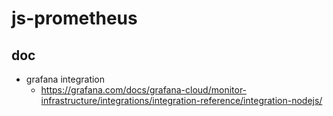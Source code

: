 # js-prometheus

## doc

- grafana integration
  - https://grafana.com/docs/grafana-cloud/monitor-infrastructure/integrations/integration-reference/integration-nodejs/